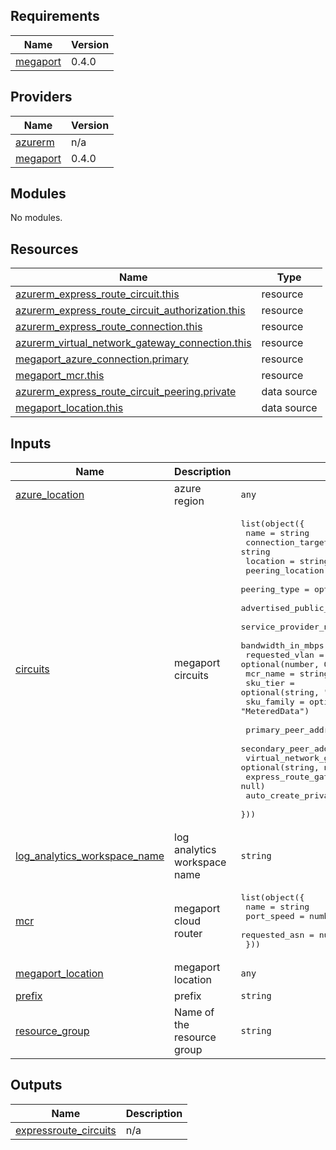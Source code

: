 

<!-- BEGIN_TF_DOCS -->
## Requirements

| Name | Version |
|------|---------|
| <a name="requirement_megaport"></a> [megaport](#requirement\_megaport) | 0.4.0 |

## Providers

| Name | Version |
|------|---------|
| <a name="provider_azurerm"></a> [azurerm](#provider\_azurerm) | n/a |
| <a name="provider_megaport"></a> [megaport](#provider\_megaport) | 0.4.0 |

## Modules

No modules.

## Resources

| Name | Type |
|------|------|
| [azurerm_express_route_circuit.this](https://registry.terraform.io/providers/hashicorp/azurerm/latest/docs/resources/express_route_circuit) | resource |
| [azurerm_express_route_circuit_authorization.this](https://registry.terraform.io/providers/hashicorp/azurerm/latest/docs/resources/express_route_circuit_authorization) | resource |
| [azurerm_express_route_connection.this](https://registry.terraform.io/providers/hashicorp/azurerm/latest/docs/resources/express_route_connection) | resource |
| [azurerm_virtual_network_gateway_connection.this](https://registry.terraform.io/providers/hashicorp/azurerm/latest/docs/resources/virtual_network_gateway_connection) | resource |
| [megaport_azure_connection.primary](https://registry.terraform.io/providers/megaport/megaport/0.4.0/docs/resources/azure_connection) | resource |
| [megaport_mcr.this](https://registry.terraform.io/providers/megaport/megaport/0.4.0/docs/resources/mcr) | resource |
| [azurerm_express_route_circuit_peering.private](https://registry.terraform.io/providers/hashicorp/azurerm/latest/docs/data-sources/express_route_circuit_peering) | data source |
| [megaport_location.this](https://registry.terraform.io/providers/megaport/megaport/0.4.0/docs/data-sources/location) | data source |

## Inputs

| Name | Description | Type | Default | Required |
|------|-------------|------|---------|:--------:|
| <a name="input_azure_location"></a> [azure\_location](#input\_azure\_location) | azure region | `any` | n/a | yes |
| <a name="input_circuits"></a> [circuits](#input\_circuits) | megaport circuits | <pre>list(object({<br>    name                       = string<br>    connection_target          = string<br>    location                   = string<br>    peering_location           = string<br>    peering_type               = optional(string, "AzurePrivatePeering")<br>    advertised_public_prefixes = optional(list(string))<br>    service_provider_name      = optional(string, "Megaport")<br>    bandwidth_in_mbps          = optional(number, 50)<br>    requested_vlan             = optional(number, 0)<br>    mcr_name                   = string<br>    sku_tier                   = optional(string, "Standard")<br>    sku_family                 = optional(string, "MeteredData")<br><br>    primary_peer_address_prefix   = string<br>    secondary_peer_address_prefix = string<br>    virtual_network_gateway_id    = optional(string, null)<br>    express_route_gateway_id      = optional(string, null)<br>    auto_create_private_peering   = optional(bool, true)<br>  }))</pre> | `[]` | no |
| <a name="input_log_analytics_workspace_name"></a> [log\_analytics\_workspace\_name](#input\_log\_analytics\_workspace\_name) | log analytics workspace name | `string` | `null` | no |
| <a name="input_mcr"></a> [mcr](#input\_mcr) | megaport cloud router | <pre>list(object({<br>    name          = string<br>    port_speed    = number<br>    requested_asn = number<br>  }))</pre> | `[]` | no |
| <a name="input_megaport_location"></a> [megaport\_location](#input\_megaport\_location) | megaport location | `any` | n/a | yes |
| <a name="input_prefix"></a> [prefix](#input\_prefix) | prefix | `string` | `"megaport"` | no |
| <a name="input_resource_group"></a> [resource\_group](#input\_resource\_group) | Name of the resource group | `string` | n/a | yes |

## Outputs

| Name | Description |
|------|-------------|
| <a name="output_expressroute_circuits"></a> [expressroute\_circuits](#output\_expressroute\_circuits) | n/a |
<!-- END_TF_DOCS -->
